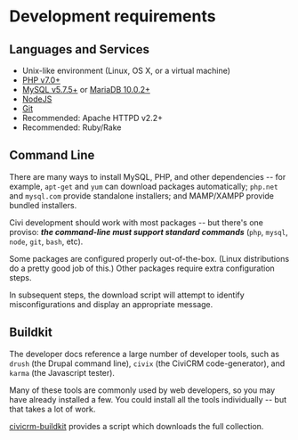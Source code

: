 # Development requirements

## Languages and Services

-   Unix-like environment (Linux, OS X, or a virtual machine)
-   [PHP v7.0+](http://php.net/)
-   [MySQL v5.7.5+](http://mysql.com/) or [MariaDB 10.0.2+](https://mariadb.org/)
-   [NodeJS](https://nodejs.org/)
-   [Git](https://git-scm.com/)
-   Recommended: Apache HTTPD v2.2+
-   Recommended: Ruby/Rake

## Command Line

There are many ways to install MySQL, PHP, and other dependencies -- for example, `apt-get` and `yum` can download packages automatically; `php.net` and `mysql.com` provide standalone installers; and MAMP/XAMPP provide bundled installers.

Civi development should work with most packages -- but there's one proviso: ***the command-line must support standard commands***  (`php`, `mysql`, `node`, `git`, `bash`, etc).

Some packages are configured properly out-of-the-box. (Linux distributions do a pretty good job of this.) Other packages require extra configuration steps.

In subsequent steps, the download script will attempt to identify misconfigurations and display an appropriate message.

## Buildkit

The developer docs reference a large number of developer tools, such as `drush` (the Drupal command line), `civix` (the CiviCRM code-generator), and `karma` (the Javascript tester).

Many of these tools are commonly used by web developers, so you may have already installed a few.  You could install all the tools individually -- but that takes a lot of work.

[civicrm-buildkit](/tools/buildkit.md) provides a script which downloads the full collection.
